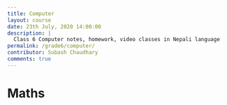 ```yaml
---
title: Computer
layout: course
date: 23th July, 2020 14:00:00
description: |
  Class 6 Computer notes, homework, video classes in Nepali language
permalink: /grade6/computer/
contributor: Subash Chaudhary
comments: true
---
```


# Maths
